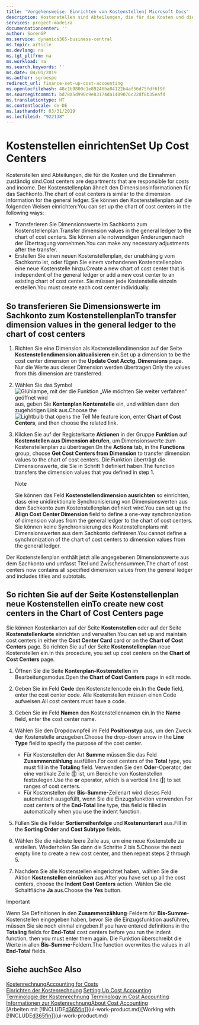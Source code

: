 ```yaml
---
title: 'Vorgehensweise: Einrichten von Kostenstellen| Microsoft Docs'
description: Kostenstellen sind Abteilungen, die für die Kosten und die Einnahmen zuständig sind. Der Kostenstellenplan ähnelt den Dimensionsinformationen für das Sachkonto.
services: project-madeira
documentationcenter: ''
author: SorenGP
ms.service: dynamics365-business-central
ms.topic: article
ms.devlang: na
ms.tgt_pltfrm: na
ms.workload: na
ms.search.keywords: ''
ms.date: 04/01/2019
ms.author: sgroespe
redirect_url: finance-set-up-cost-accounting
ms.openlocfilehash: 48c1b9800c1e89246ba84122b4af56d75fdf6f9f
ms.sourcegitcommit: bd78a5d990c9e83174da1409076c22df8b35eafd
ms.translationtype: HT
ms.contentlocale: de-DE
ms.lasthandoff: 03/31/2019
ms.locfileid: "922138"
---
```

# <a name="set-up-cost-centers"></a><span data-ttu-id="ba4ad-104">Kostenstellen einrichten</span><span class="sxs-lookup"><span data-stu-id="ba4ad-104">Set Up Cost Centers</span></span>
<span data-ttu-id="ba4ad-105">Kostenstellen sind Abteilungen, die für die Kosten und die Einnahmen zuständig sind.</span><span class="sxs-lookup"><span data-stu-id="ba4ad-105">Cost centers are departments that are responsible for costs and income.</span></span> <span data-ttu-id="ba4ad-106">Der Kostenstellenplan ähnelt den Dimensionsinformationen für das Sachkonto.</span><span class="sxs-lookup"><span data-stu-id="ba4ad-106">The chart of cost centers is similar to the dimension information for the general ledger.</span></span> <span data-ttu-id="ba4ad-107">Sie können den Kostenstellenplan auf die folgenden Weisen einrichten:</span><span class="sxs-lookup"><span data-stu-id="ba4ad-107">You can set up the chart of cost centers in the following ways:</span></span>  

-   <span data-ttu-id="ba4ad-108">Transferieren Sie Dimensionswerte im Sachkonto zum Kostenstellenplan.</span><span class="sxs-lookup"><span data-stu-id="ba4ad-108">Transfer dimension values in the general ledger to the chart of cost centers.</span></span> <span data-ttu-id="ba4ad-109">Sie können alle notwendigen Änderungen nach der Übertragung vornehmen.</span><span class="sxs-lookup"><span data-stu-id="ba4ad-109">You can make any necessary adjustments after the transfer.</span></span>  
-   <span data-ttu-id="ba4ad-110">Erstellen Sie einen neuen Kostenstellenplan, der unabhängig vom Sachkonto ist, oder fügen Sie einem vorhandenen Kostenstellenplan eine neue Kostenstelle hinzu.</span><span class="sxs-lookup"><span data-stu-id="ba4ad-110">Create a new chart of cost center that is independent of the general ledger or add a new cost center to an existing chart of cost center.</span></span> <span data-ttu-id="ba4ad-111">Sie müssen jede Kostenstelle einzeln erstellen.</span><span class="sxs-lookup"><span data-stu-id="ba4ad-111">You must create each cost center individually.</span></span>  

## <a name="to-transfer-dimension-values-in-the-general-ledger-to-the-chart-of-cost-centers"></a><span data-ttu-id="ba4ad-112">So transferieren Sie Dimensionswerte im Sachkonto zum Kostenstellenplan</span><span class="sxs-lookup"><span data-stu-id="ba4ad-112">To transfer dimension values in the general ledger to the chart of cost centers</span></span>  
1.  <span data-ttu-id="ba4ad-113">Richten Sie eine Dimension als Kostenstellendimension auf der Seite **Kostenstellendimension aktualisieren** ein.</span><span class="sxs-lookup"><span data-stu-id="ba4ad-113">Set up a dimension to be the cost center dimension on the **Update Cost Acctg. Dimensions** page.</span></span> <span data-ttu-id="ba4ad-114">Nur die Werte aus dieser Dimension werden übertragen.</span><span class="sxs-lookup"><span data-stu-id="ba4ad-114">Only the values from this dimension are transferred.</span></span>  
2.  <span data-ttu-id="ba4ad-115">Wählen Sie das Symbol ![Glühlampe, mit der die Funktion „Wie möchten Sie weiter verfahren“ geöffnet wird](media/ui-search/search_small.png "Wie möchten Sie weiter verfahren?") aus, geben Sie **Kontenplan Kontenstelle** ein, und wählen dann den zugehörigen Link aus.</span><span class="sxs-lookup"><span data-stu-id="ba4ad-115">Choose the ![Lightbulb that opens the Tell Me feature](media/ui-search/search_small.png "Tell me what you want to do") icon, enter **Chart of Cost Centers**, and then choose the related link.</span></span>  
3.  <span data-ttu-id="ba4ad-116">Klicken Sie auf der Registerkarte **Aktionen** in der Gruppe **Funktion** auf **Kostenstellen aus Dimension abrufen**, um Dimensionswerte zum Kostenstellenplan zu übertragen.</span><span class="sxs-lookup"><span data-stu-id="ba4ad-116">On the **Actions** tab, in the **Functions** group, choose **Get Cost Centers from Dimension** to transfer dimension values to the chart of cost centers.</span></span> <span data-ttu-id="ba4ad-117">Die Funktion überträgt die Dimensionswerte, die Sie in Schritt 1 definiert haben.</span><span class="sxs-lookup"><span data-stu-id="ba4ad-117">The function transfers the dimension values that you defined in step 1.</span></span>  

    > [!NOTE]  
    >  <span data-ttu-id="ba4ad-118">Sie können das Feld **Kostenstellendimension ausrichten** so einrichten, dass eine unidirektionale Synchronisierung von Dimensionswerten aus dem Sachkonto zum Kostenstellenplan definiert wird.</span><span class="sxs-lookup"><span data-stu-id="ba4ad-118">You can set up the **Align Cost Center Dimension**  field to define a one-way synchronization of dimension values from the general ledger to the chart of cost centers.</span></span> <span data-ttu-id="ba4ad-119">Sie können keine Synchronisierung des Kostenstellenplans mit Dimensionswerten aus dem Sachkonto definieren.</span><span class="sxs-lookup"><span data-stu-id="ba4ad-119">You cannot define a synchronization of the chart of cost centers to dimension values from the general ledger.</span></span>  

<span data-ttu-id="ba4ad-120">Der Kostenstellenplan enthält jetzt alle angegebenen Dimensionswerte aus dem Sachkonto und umfasst Titel und Zwischensummen.</span><span class="sxs-lookup"><span data-stu-id="ba4ad-120">The chart of cost centers now contains all specified dimension values from the general ledger and includes titles and subtotals.</span></span>  

## <a name="to-create-new-cost-centers-in-the-chart-of-cost-centers-page"></a><span data-ttu-id="ba4ad-121">So richten Sie auf der Seite Kostenstellenplan neue Kostenstellen ein</span><span class="sxs-lookup"><span data-stu-id="ba4ad-121">To create new cost centers in the Chart of Cost Centers page</span></span>  
<span data-ttu-id="ba4ad-122">Sie können Kostenkarten auf der Seite **Kostenstellen** oder auf der Seite **Kostenstellenkarte** einrichten und verwalten.</span><span class="sxs-lookup"><span data-stu-id="ba4ad-122">You can set up and maintain cost centers in either the **Cost Center Card** card or on the **Chart of Cost Centers** page.</span></span> <span data-ttu-id="ba4ad-123">So richten Sie auf der Seite **Kostenstellenplan** neue Kostenstellen ein.</span><span class="sxs-lookup"><span data-stu-id="ba4ad-123">In this procedure, you set up cost centers on the **Chart of Cost Centers** page.</span></span>  

1. <span data-ttu-id="ba4ad-124">Öffnen Sie die Seite **Kontenplan-Kostenstellen** im Bearbeitungsmodus.</span><span class="sxs-lookup"><span data-stu-id="ba4ad-124">Open the **Chart of Cost Centers** page in edit mode.</span></span>  
2. <span data-ttu-id="ba4ad-125">Geben Sie im Feld **Code** den Kostenstellencode ein.</span><span class="sxs-lookup"><span data-stu-id="ba4ad-125">In the **Code** field, enter the cost center code.</span></span> <span data-ttu-id="ba4ad-126">Alle Kostenstellen müssen einen Code aufweisen.</span><span class="sxs-lookup"><span data-stu-id="ba4ad-126">All cost centers must have a code.</span></span>  
3. <span data-ttu-id="ba4ad-127">Geben Sie im Feld **Namen** den Kostenstellennamen ein.</span><span class="sxs-lookup"><span data-stu-id="ba4ad-127">In the **Name** field, enter the cost center name.</span></span>  
4. <span data-ttu-id="ba4ad-128">Wählen Sie den Dropdownpfeil im Feld **Positionstyp** aus, um den Zweck der Kostenstelle anzugeben.</span><span class="sxs-lookup"><span data-stu-id="ba4ad-128">Choose the drop-down arrow in the **Line Type** field to specify the purpose of the cost center.</span></span>  

    - <span data-ttu-id="ba4ad-129">Für Kostenstellen der Art **Summe** müssen Sie das Feld **Zusammenzählung** ausfüllen.</span><span class="sxs-lookup"><span data-stu-id="ba4ad-129">For cost centers of the **Total** type, you must fill in the **Totaling** field.</span></span> <span data-ttu-id="ba4ad-130">Verwenden Sie den **Oder**-Operator, der eine vertikale Zeile (**&#124;**) ist, um Bereiche von Kostenstellen festzulegen.</span><span class="sxs-lookup"><span data-stu-id="ba4ad-130">Use the **or** operator, which is a vertical line (**&#124;**) to set ranges of cost centers.</span></span>  
    - <span data-ttu-id="ba4ad-131">Für Kostenstellen der **Bis-Summe**-Zeilenart wird dieses Feld automatisch ausgefüllt, wenn Sie die Einzugsfunktion verwenden.</span><span class="sxs-lookup"><span data-stu-id="ba4ad-131">For cost centers of the **End-Total** line type, this field is filled in automatically when you use the indent function.</span></span>  
5.  <span data-ttu-id="ba4ad-132">Füllen Sie die Felder **Sortierreihenfolge** und **Kostenunterart** aus.</span><span class="sxs-lookup"><span data-stu-id="ba4ad-132">Fill in the **Sorting Order** and **Cost Subtype** fields.</span></span>  
6.  <span data-ttu-id="ba4ad-133">Wählen Sie die nächste leere Zeile aus, um eine neue Kostenstelle zu erstellen. Wiederholen Sie dann die Schritte 2 bis 5.</span><span class="sxs-lookup"><span data-stu-id="ba4ad-133">Choose the next empty line to create a new cost center, and then repeat steps 2 through 5.</span></span>  
7.  <span data-ttu-id="ba4ad-134">Nachdem Sie alle Kostenstellen eingerichtet haben, wählen Sie die Aktion **Kostenstellen einrücken** aus.</span><span class="sxs-lookup"><span data-stu-id="ba4ad-134">After you have set up all the cost centers, choose the **Indent Cost Centers** action.</span></span> <span data-ttu-id="ba4ad-135">Wählen Sie die Schaltfläche **Ja** aus.</span><span class="sxs-lookup"><span data-stu-id="ba4ad-135">Choose the **Yes** button.</span></span>  

> [!IMPORTANT]  
>  <span data-ttu-id="ba4ad-136">Wenn Sie Definitionen in den **Zusammenzählung**-Feldern für **Bis-Summe**-Kostenstellen eingegeben haben, bevor Sie die Einzugsfunktion ausführen, müssen Sie sie noch einmal eingeben.</span><span class="sxs-lookup"><span data-stu-id="ba4ad-136">If you have entered definitions in the **Totaling** fields for **End-Total** cost centers before you run the indent function, then you must enter them again.</span></span> <span data-ttu-id="ba4ad-137">Die Funktion überschreibt die Werte in allen **Bis-Summe**-Feldern.</span><span class="sxs-lookup"><span data-stu-id="ba4ad-137">The function overwrites the values in all **End-Total** fields.</span></span>  

## <a name="see-also"></a><span data-ttu-id="ba4ad-138">Siehe auch</span><span class="sxs-lookup"><span data-stu-id="ba4ad-138">See Also</span></span>  
[<span data-ttu-id="ba4ad-139">Kostenrechnung</span><span class="sxs-lookup"><span data-stu-id="ba4ad-139">Accounting for Costs</span></span>](finance-manage-cost-accounting.md)  
<span data-ttu-id="ba4ad-140">[Einrichten der Kostenrechnung](finance-set-up-cost-accounting.md) </span><span class="sxs-lookup"><span data-stu-id="ba4ad-140">[Setting Up Cost Accounting](finance-set-up-cost-accounting.md) </span></span>  
<span data-ttu-id="ba4ad-141">[Terminologie der Kostenrechnung](finance-terminology-in-cost-accounting.md) </span><span class="sxs-lookup"><span data-stu-id="ba4ad-141">[Terminology in Cost Accounting](finance-terminology-in-cost-accounting.md) </span></span>  
[<span data-ttu-id="ba4ad-142">Informationen zur Kostenrechnung</span><span class="sxs-lookup"><span data-stu-id="ba4ad-142">About Cost Accounting</span></span>](finance-about-cost-accounting.md)  
<span data-ttu-id="ba4ad-143">[Arbeiten mit [!INCLUDE[d365fin](includes/d365fin_md.md)]](ui-work-product.md)</span><span class="sxs-lookup"><span data-stu-id="ba4ad-143">[Working with [!INCLUDE[d365fin](includes/d365fin_md.md)]](ui-work-product.md)</span></span>
